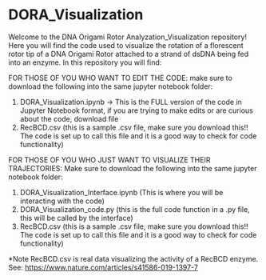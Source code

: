 # DORA_Visualization

Welcome to the DNA Origami Rotor Analyzation_Visualization repository!
Here you will find the code used to visualize the rotation of a florescent rotor tip of a DNA Origami Rotor attached to a strand of dsDNA being fed into an enzyme.
In this repository you will find:

FOR THOSE OF YOU WHO WANT TO EDIT THE CODE:
make sure to download the following into the same jupyter notebook folder:
1. DORA_Visualization.ipynb -> This is the FULL version of the code in Jupyter Notebook format, if you are trying to make edits or are curious about the code, download  file
2. RecBCD.csv (this is a sample .csv file, make sure you download this!! The code is set up to call this file and it is a good way to check for code functionality)

FOR THOSE OF YOU WHO JUST WANT TO VISUALIZE THEIR TRAJECTORIES:
Make sure to download the following into the same jupyter notebook folder:
1. DORA_Visualization_Interface.ipynb (This is where you will be interacting with the code)
2. DORA_Visualization_code.py (this is the full code function in a .py file, this will be called by the interface)
3. RecBCD.csv (this is a sample .csv file, make sure you download this!! The code is set up to call this file and it is a good way to check for code functionality)

*Note RecBCD.csv is real data visualizing the activity of a RecBCD enzyme. See: https://www.nature.com/articles/s41586-019-1397-7
